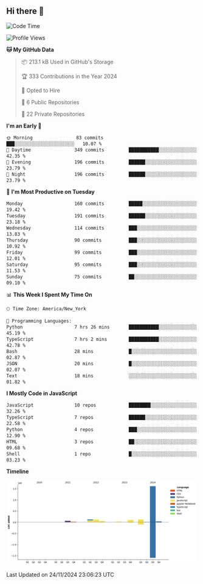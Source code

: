 ## Hi there 👋

<!--START_SECTION:waka-->
![Code Time](http://img.shields.io/badge/Code%20Time-121%20hrs%203%20mins-blue)

![Profile Views](http://img.shields.io/badge/Profile%20Views-0-blue)

**🐱 My GitHub Data** 

> 📦 213.1 kB Used in GitHub's Storage 
 > 
> 🏆 333 Contributions in the Year 2024
 > 
> 💼 Opted to Hire
 > 
> 📜 6 Public Repositories 
 > 
> 🔑 22 Private Repositories 
 > 
**I'm an Early 🐤** 

```text
🌞 Morning                83 commits          ███░░░░░░░░░░░░░░░░░░░░░░   10.07 % 
🌆 Daytime                349 commits         ███████████░░░░░░░░░░░░░░   42.35 % 
🌃 Evening                196 commits         ██████░░░░░░░░░░░░░░░░░░░   23.79 % 
🌙 Night                  196 commits         ██████░░░░░░░░░░░░░░░░░░░   23.79 % 
```
📅 **I'm Most Productive on Tuesday** 

```text
Monday                   160 commits         █████░░░░░░░░░░░░░░░░░░░░   19.42 % 
Tuesday                  191 commits         ██████░░░░░░░░░░░░░░░░░░░   23.18 % 
Wednesday                114 commits         ███░░░░░░░░░░░░░░░░░░░░░░   13.83 % 
Thursday                 90 commits          ███░░░░░░░░░░░░░░░░░░░░░░   10.92 % 
Friday                   99 commits          ███░░░░░░░░░░░░░░░░░░░░░░   12.01 % 
Saturday                 95 commits          ███░░░░░░░░░░░░░░░░░░░░░░   11.53 % 
Sunday                   75 commits          ██░░░░░░░░░░░░░░░░░░░░░░░   09.10 % 
```


📊 **This Week I Spent My Time On** 

```text
🕑︎ Time Zone: America/New_York

💬 Programming Languages: 
Python                   7 hrs 26 mins       ███████████░░░░░░░░░░░░░░   45.19 % 
TypeScript               7 hrs 2 mins        ███████████░░░░░░░░░░░░░░   42.78 % 
Bash                     28 mins             █░░░░░░░░░░░░░░░░░░░░░░░░   02.87 % 
JSON                     20 mins             █░░░░░░░░░░░░░░░░░░░░░░░░   02.07 % 
Text                     18 mins             ░░░░░░░░░░░░░░░░░░░░░░░░░   01.82 % 
```

**I Mostly Code in JavaScript** 

```text
JavaScript               10 repos            ████████░░░░░░░░░░░░░░░░░   32.26 % 
TypeScript               7 repos             ██████░░░░░░░░░░░░░░░░░░░   22.58 % 
Python                   4 repos             ███░░░░░░░░░░░░░░░░░░░░░░   12.90 % 
HTML                     3 repos             ██░░░░░░░░░░░░░░░░░░░░░░░   09.68 % 
Shell                    1 repo              █░░░░░░░░░░░░░░░░░░░░░░░░   03.23 % 
```



**Timeline**

![Lines of Code chart](https://raw.githubusercontent.com/dikshithvishnu/dikshithvishnu/main/assets/bar_graph.png)


 Last Updated on 24/11/2024 23:06:23 UTC
<!--END_SECTION:waka-->
